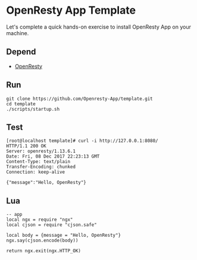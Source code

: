 # OpenResty App Template

Let's complete a quick hands-on exercise to install OpenResty App on your machine.

## Depend

* [OpenResty](http://openresty.org/en/installation.html)

## Run

```
git clone https://github.com/Openresty-App/template.git
cd template
./scripts/startup.sh
```

## Test

```lang=shell
[root@localhost template]# curl -i http://127.0.0.1:8080/
HTTP/1.1 200 OK
Server: openresty/1.13.6.1
Date: Fri, 08 Dec 2017 22:23:13 GMT
Content-Type: text/plain
Transfer-Encoding: chunked
Connection: keep-alive

{"message":"Hello, OpenResty"}
```

## Lua

```lang=lua
-- app
local ngx = require "ngx"
local cjson = require "cjson.safe"

local body = {message = "Hello, OpenResty"}
ngx.say(cjson.encode(body))

return ngx.exit(ngx.HTTP_OK)
```
